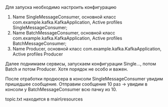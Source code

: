 Для запуска необходимо настроить конфигурацию
1) Name SingleMessageConsumer, основной класс com.example.kafka.KafkaApplication, Active profiles SingleMessageConsumer;
2) Name BatchMessageConsumer, основной класс com.example.kafka.KafkaApplication, Active profiles BatchMessageConsumer;
3) Name Producer, основной класс com.example.kafka.KafkaApplication, Active profiles Producer 

Далее поднимаем сервисы, запускаем конфигурации Single..., потом Batch и потом Producer. Хотя порядок не особо и важен.

После отработки продюсера в консоли SingleMessageConsumer увидим пришедшее сообщение. 
Отправим сообщение 10 раз -> увидим в консоли у BatchMessageConsumer всю пачку из 10.
   
topic.txt находится в main\resources
